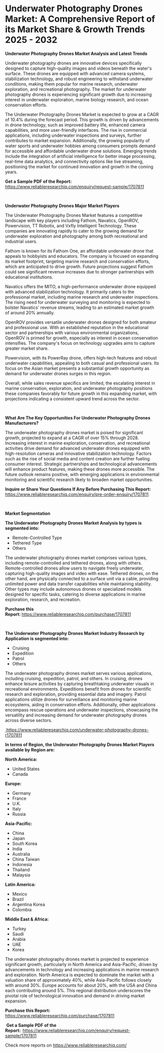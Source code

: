 <p><h1>Underwater Photography Drones Market: A Comprehensive Report of its Market Share & Growth Trends 2025 - 2032</h1></p><p><strong>Underwater Photography Drones Market Analysis and Latest Trends</strong></p>
<p><p>Underwater photography drones are innovative devices specifically designed to capture high-quality images and videos beneath the water's surface. These drones are equipped with advanced camera systems, stabilization technology, and robust engineering to withstand underwater conditions, making them popular for marine research, underwater exploration, and recreational photography. The market for underwater photography drones is experiencing significant growth due to increasing interest in underwater exploration, marine biology research, and ocean conservation efforts.</p><p>The Underwater Photography Drones Market is expected to grow at a CAGR of 10.4% during the forecast period. This growth is driven by advancements in drone technology, such as improved battery life, enhanced camera capabilities, and more user-friendly interfaces. The rise in commercial applications, including underwater inspections and surveys, further contributes to market expansion. Additionally, the growing popularity of water sports and underwater hobbies among consumers prompts demand for accessible and affordable underwater drone solutions. Emerging trends include the integration of artificial intelligence for better image processing, real-time data analytics, and connectivity options like live streaming, positioning the market for continued innovation and growth in the coming years.</p></p>
<p><strong>Get a Sample PDF of the Report:&nbsp;</strong> <a href="https://www.reliableresearchiq.com/enquiry/request-sample/1707811?utm_campaign=3130&utm_medium=2&utm_source=Github&utm_content=ia&utm_term=25032025&utm_id=underwater-photography-drones">https://www.reliableresearchiq.com/enquiry/request-sample/1707811</a></p>
<p>&nbsp;</p>
<p><strong>Underwater Photography Drones Major Market Players</strong></p>
<p><p>The Underwater Photography Drones Market features a competitive landscape with key players including Fathom, Navatics, OpenROV, Powervision, TT Robotix, and Vxfly Intelligent Technology. These companies are innovating rapidly to cater to the growing demand for underwater exploration and photography among both recreational and industrial users.</p><p>Fathom is known for its Fathom One, an affordable underwater drone that appeals to hobbyists and educators. The company is focused on expanding its market footprint, targeting marine research and conservation efforts, which are anticipated to drive growth. Future projections suggest Fathom could see significant revenue increases due to stronger partnerships with educational institutions.</p><p>Navatics offers the MITO, a high-performance underwater drone equipped with advanced stabilization technology. It primarily caters to the professional market, including marine research and underwater inspections. The rising need for underwater surveying and monitoring is expected to bolster Navatics' revenue streams, leading to an estimated market growth of around 20% annually.</p><p>OpenROV provides versatile underwater drones designed for both amateur and professional use. With an established reputation in the educational sector and partnerships with various environmental organizations, OpenROV is primed for growth, especially as interest in ocean conservation intensifies. The company's focus on technology upgrades aims to capture greater market share.</p><p>Powervision, with its PowerRay drone, offers high-tech features and robust underwater capabilities, appealing to both casual and professional users. Its focus on the Asian market presents a substantial growth opportunity as demand for underwater drones surges in this region.</p><p>Overall, while sales revenue specifics are limited, the escalating interest in marine conservation, exploration, and underwater photography positions these companies favorably for future growth in this expanding market, with projections indicating a consistent upward trend across the sector.</p></p>
<p>&nbsp;</p>
<p><strong>What Are The Key Opportunities For Underwater Photography Drones Manufacturers?</strong></p>
<p><p>The underwater photography drones market is poised for significant growth, projected to expand at a CAGR of over 15% through 2028. Increasing interest in marine exploration, conservation, and recreational activities drive demand for advanced underwater drones equipped with high-resolution cameras and innovative stabilization technology. Factors such as the rise of social media and content creation are further fueling consumer interest. Strategic partnerships and technological advancements will enhance product features, making these drones more accessible. The future outlook remains positive, with emerging applications in environmental monitoring and scientific research likely to broaden market opportunities.</p></p>
<p><strong>Inquire or Share Your Questions If Any Before Purchasing This Report:</strong> <a href="https://www.reliableresearchiq.com/enquiry/pre-order-enquiry/1707811?utm_campaign=3130&utm_medium=2&utm_source=Github&utm_content=ia&utm_term=25032025&utm_id=underwater-photography-drones">https://www.reliableresearchiq.com/enquiry/pre-order-enquiry/1707811</a></p>
<p>&nbsp;</p>
<p><strong>Market Segmentation</strong></p>
<p><strong>The Underwater Photography Drones Market Analysis by types is segmented into:</strong></p>
<p><ul><li>Remote-Controlled Type</li><li>Tethered Type</li><li>Others</li></ul></p>
<p><p>The underwater photography drones market comprises various types, including remote-controlled and tethered drones, along with others. Remote-controlled drones allow users to navigate freely underwater, capturing high-quality images and video with ease. Tethered drones, on the other hand, are physically connected to a surface unit via a cable, providing unlimited power and data transfer capabilities while maintaining stability. Other types may include autonomous drones or specialized models designed for specific tasks, catering to diverse applications in marine exploration, research, and recreation.</p></p>
<p><strong>Purchase this Report:&nbsp;</strong><a href="https://www.reliableresearchiq.com/purchase/1707811?utm_campaign=3130&utm_medium=2&utm_source=Github&utm_content=ia&utm_term=25032025&utm_id=underwater-photography-drones">https://www.reliableresearchiq.com/purchase/1707811</a></p>
<p>&nbsp;</p>
<p><strong>The Underwater Photography Drones Market Industry Research by Application is segmented into:</strong></p>
<p><ul><li>Cruising</li><li>Expedition</li><li>Patrol</li><li>Others</li></ul></p>
<p><p>The underwater photography drones market serves various applications, including cruising, expedition, patrol, and others. In cruising, drones enhance leisure activities by capturing breathtaking underwater visuals in recreational environments. Expeditions benefit from drones for scientific research and exploration, providing essential data and imagery. Patrol applications utilize drones for surveillance and monitoring marine ecosystems, aiding in conservation efforts. Additionally, other applications encompass rescue operations and underwater inspections, showcasing the versatility and increasing demand for underwater photography drones across diverse sectors.</p></p>
<p><a href="https://www.reliableresearchiq.com/underwater-photography-drones-r1707811?utm_campaign=3130&utm_medium=2&utm_source=Github&utm_content=ia&utm_term=25032025&utm_id=underwater-photography-drones">&nbsp;https://www.reliableresearchiq.com/underwater-photography-drones-r1707811</a></p>
<p><strong>In terms of Region, the Underwater Photography Drones Market Players available by Region are:</strong></p>
<p>
    <p> <strong> North America: </strong>
        <ul>
            <li>United States</li>
            <li>Canada</li>
        </ul>
        </p> 
    <p> <strong> Europe: </strong>
        <ul>
            <li>Germany</li>
            <li>France</li>
            <li>U.K.</li>
            <li>Italy</li>
            <li>Russia</li>
        </ul>
        </p> 
    <p> <strong> Asia-Pacific: </strong>
        <ul>
            <li>China</li>
            <li>Japan</li>
            <li>South Korea</li>
            <li>India</li>
            <li>Australia</li>
            <li>China Taiwan</li>
            <li>Indonesia</li>
            <li>Thailand</li>
            <li>Malaysia</li>
        </ul>
        </p> 
    <p> <strong> Latin America: </strong>
        <ul>
            <li>Mexico</li>
            <li>Brazil</li>
            <li>Argentina Korea</li>
            <li>Colombia</li>
        </ul>
        </p> 
    <p> <strong> Middle East & Africa: </strong>
        <ul>
            <li>Turkey</li>
            <li>Saudi</li>
            <li>Arabia</li>
            <li>UAE</li>
            <li>Korea</li>
        </ul>
    </p>
    </p>
<p><p>The underwater photography drones market is projected to experience significant growth, particularly in North America and Asia-Pacific, driven by advancements in technology and increasing applications in marine research and exploration. North America is expected to dominate the market with a valuation share of approximately 40%, while Asia-Pacific follows closely with around 30%. Europe accounts for about 20%, with the USA and China each contributing around 5%. This regional distribution underscores the pivotal role of technological innovation and demand in driving market expansion.</p></p>
<p><strong>Purchase this Report: </strong><a href="https://www.reliableresearchiq.com/purchase/1707811?utm_campaign=3130&utm_medium=2&utm_source=Github&utm_content=ia&utm_term=25032025&utm_id=underwater-photography-drones">https://www.reliableresearchiq.com/purchase/1707811</a></p>
<p>&nbsp;<strong>Get a Sample PDF of the Report:&nbsp;&nbsp;</strong><a href="https://www.reliableresearchiq.com/enquiry/request-sample/1707811?utm_campaign=3130&utm_medium=2&utm_source=Github&utm_content=ia&utm_term=25032025&utm_id=underwater-photography-drones">https://www.reliableresearchiq.com/enquiry/request-sample/1707811</a></p>
<p><strong></strong></p>
<p>Check more reports on <a href="https://www.reliableresearchiq.com/?utm_campaign=3130&utm_medium=2&utm_source=Github&utm_content=ia&utm_term=25032025&utm_id=underwater-photography-drones">https://www.reliableresearchiq.com/</a></p>